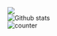 <img src="https://user-images.githubusercontent.com/52347812/137624699-ce6bb7ee-eb84-46f1-ac69-c4b78b22db90.png"><br />
![Github stats](https://github-readme-stats.vercel.app/api?username=samirjouni&show_icons=true&theme=radical)<br />
![counter](https://enl0yhgqne8e0ig.m.pipedream.net)
